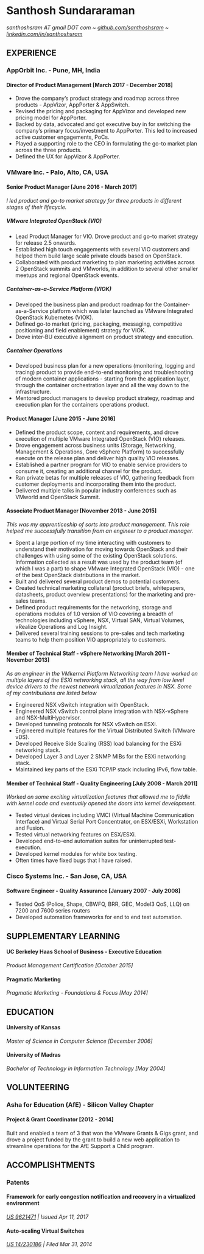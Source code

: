 # Santhosh Sundararaman
_santhoshsram AT gmail DOT com ~ [github.com/santhoshsram](https://github.com/santhoshsram) ~ [linkedin.com/in/santhoshsram](https://linkedin.com/in/santhoshsram)_

## EXPERIENCE
### AppOrbit Inc. - Pune, MH, India
#### Director of Product Management [March 2017 - December 2018]
- Drove the company’s product strategy and roadmap across three products - AppVizor, AppPorter & AppSwitch.
- Revised the pricing and packaging for AppVizor and developed new pricing model for AppPorter.
- Backed by data, advocated and got executive buy in for switching the company’s primary focus/investment to AppPorter. This led to increased active customer engagements, PoCs.
- Played a supporting role to the CEO in formulating the go-to market plan across the three products.
- Defined the UX for AppVizor & AppPorter.

### VMware Inc. - Palo, Alto, CA, USA
#### Senior Product Manager [June 2016 - March 2017]
_I led product and go-to market strategy for three products in different stages of their lifecycle._

##### VMware Integrated OpenStack (VIO)
- Lead Product Manager for VIO. Drove product and go-to market strategy for release 2.5 onwards.
- Established high touch engagements with several VIO customers and helped them build large scale private clouds based on OpenStack. 
- Collaborated with product marketing to plan marketing activities across 2 OpenStack summits and VMworlds, in addition to several other smaller meetups and regional OpenStack events.

##### Container-as-a-Service Platform (VIOK)
- Developed the business plan and product roadmap for the Container-as-a-Service platform which was later launched as VMware Integrated OpenStack Kubernetes (VIOK).
- Defined go-to market (pricing, packaging, messaging, competitive positioning and field enablement) strategy for VIOK.
- Drove inter‐BU executive alignment on product strategy and execution. 

##### Container Operations
- Developed business plan for a new operations (monitoring, logging and tracing) product to provide end-to-end monitoring and troubleshooting of modern container applications - starting from the application layer, through the container orchestration layer and all the way down to the infrastructure.
- Mentored product managers to develop product strategy, roadmap and execution plan for the containers operations product.

#### Product Manager [June 2015 - June 2016]
- Defined the product scope, content and requirements, and drove execution of multiple VMware Integrated OpenStack (VIO) releases.
- Drove engagement across business units (Storage, Networking, Management & Operations, Core vSphere Platform) to successfully execute on the release plan and deliver high quality VIO releases.
- Established a partner program for VIO to enable service providers to consume it, creating an additional channel for the product. 
- Ran private betas for multiple releases of VIO, gathering feedback from customer deployments and incorporating them into the product. 
- Delivered multiple talks in popular industry conferences such as VMworld and OpenStack Summit.

#### Associate Product Manager [November 2013 - June 2015]
_This was my apprenticeship of sorts into product management. This role helped me successfully transition from an engineer to a product manager._

- Spent a large portion of my time interacting with customers to understand their motivation for moving towards OpenStack and their challenges with using some of the existing OpenStack solutions. Information collected as a result was used by the product team (of which I was a part) to shape VMware Integrated OpenStack (VIO) - one of the best OpenStack distributions in the market.
- Built and delivered several product demos to potential customers.
- Created technical marketing collateral (product briefs, whitepapers, datasheets, product overview presentations) for the marketing and pre-sales teams.
- Defined product requirements for the networking, storage and operations modules of 1.0 version of VIO covering a breadth of technologies including vSphere, NSX, Virtual SAN, Virtual Volumes, vRealize Operations and Log Insight.
- Delivered several training sessions to pre-sales and tech marketing teams to help them position VIO appropriately to customers.

#### Member of Technical Staff - vSphere Networking [March 2011 - November 2013]
_As an engineer in the VMkernel Platform Networking team I have worked on multiple layers of the ESXi networking stack, all the way from low level device drivers to the newest network virtualization features in NSX. Some of my contributions are listed below_

- Engineered NSX vSwitch integration with OpenStack.
- Engineered NSX vSwitch control plane integration with NSX-vSphere and NSX-MultiHypervisor.
- Developed tunneling protocols for NSX vSwitch on ESXi.
- Engineered multiple features for the Virtual Distributed Switch (VMware vDS).
- Developed Receive Side Scaling (RSS) load balancing for the ESXi networking stack.
- Developed Layer 3 and Layer 2 SNMP MIBs for the ESXi networking stack. 
- Maintained key parts of the ESXi TCP/IP stack including IPv6, flow table.

#### Member of Technical Staff - Quality Engineering [July 2008 - March 2011]
_Worked on some exciting virtualization features that allowed me to fiddle with kernel code and eventually opened the doors into kernel development._

- Tested virtual devices including VMCI (Virtual Machine Communication Interface) and Virtual Serial Port Concentrator, on ESX/ESXi, Workstation and Fusion.
- Tested virtual networking features on ESX/ESXi.
- Developed end-to-end automation suites for uninterrupted test-execution.
- Developed kernel modules for white box testing.
- Often times have fixed bugs that I have raised.

### Cisco Systems Inc. - San Jose, CA, USA
#### Software Engineer - Quality Assurance [January 2007 - July 2008]
- Tested QoS (Police, Shape, CBWFQ, BRR, GEC, Model3 QoS, LLQ) on 7200 and 7600 series routers 
- Developed automation frameworks for end to end test automation.

## SUPPLEMENTARY LEARNING
#### UC Berkeley Haas School of Business - Executive Education
_Product Management Certification [October 2015]_
#### Pragmatic Marketing
_Pragmatic Marketing - Foundations & Focus [May 2014]_

## EDUCATION
#### University of Kansas
_Master of Science in Computer Science [December 2006]_

#### University of Madras
_Bachelor of Technology in Information Technology [May 2004]_

## VOLUNTEERING
### Asha for Education (AfE) - Silicon Valley Chapter
#### Project & Grant Coordinator [2012 - 2014]
Built and enabled a team of 3 that won the VMware Grants & Gigs grant, and drove a project funded by the grant to build a new web application to streamline operations for the AfE Support a Child program.

## ACCOMPLISHTMENTS
### Patents
#### Framework for early congestion notification and recovery in a virtualized environment
_[US 9621471](http://patft.uspto.gov/netacgi/nph-Parser?Sect1=PTO1&Sect2=HITOFF&d=PALL&p=1&u=%2Fnetahtml%2FPTO%2Fsrchnum.htm&r=1&f=G&l=50&s1=9621471.PN.&OS=PN/9621471&RS=PN/9621471) | Issued Apr 11, 2017_

#### Auto-scaling Virtual Switches
_[US 14/230186](http://appft.uspto.gov/netacgi/nph-Parser?Sect1=PTO1&Sect2=HITOFF&d=PG01&p=1&u=%2Fnetahtml%2FPTO%2Fsrchnum.html&r=1&f=G&l=50&s1=%2220150277951%22.PGNR.&OS=DN/20150277951&RS=DN/20150277951) | Filed Mar 31, 2014_
